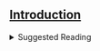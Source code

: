 

## [Introduction](https://gannawag.github.io/IR_management_analytics/lectures/Lecture%201%20Introduction.html#/title-slide)
<details><summary>Suggested Reading</summary>

+--------+--------+------------+----------------------------------------------------------------------------------------------------+---------------------------------------+
| Week   | Class  | Date       | Topic/Reading                                                                                      | Assignments                           |
+========+========+============+====================================================================================================+=======================================+
| 1      | 1      | 7/6        | Introduction                                                                                       |                                       |
|        |        |            |                                                                                                    |                                       |
|        |        |            | BA Chapter 1 Introduction to Business Analytics                                                    |                                       |
+--------+--------+------------+----------------------------------------------------------------------------------------------------+---------------------------------------+
|        | 2      | **7/11\*** | Basic Stats Review                                                                                 |                                       |
|        |        |            |                                                                                                    |                                       |
|        |        |            | *AI Chapter 1-2: The Age of AI; Rethinking the Firm*                                               |                                       |
|        |        |            |                                                                                                    |                                       |
|        |        |            | *BA Chapter 2-3 Describing the Distribution of a Variables; Finding Relationships among Variables* |                                       |
+--------+--------+------------+----------------------------------------------------------------------------------------------------+---------------------------------------+
| 2      | 3      | **7/13\*** | Business Intelligence Tools                                                                        |                                       |
|        |        |            |                                                                                                    |                                       |
|        |        |            | *AI Chapter 3-4 the AI Factory; Re-architecting the Firm*                                          |                                       |
|        |        |            |                                                                                                    |                                       |
|        |        |            | *BA Chapter 4 Business Intelligence (BI) Tools for Data Analysis*                                  |                                       |
+--------+--------+------------+----------------------------------------------------------------------------------------------------+---------------------------------------+
|        | 4      | **7/18\*** | PowerBI                                                                                            | Descriptive Analytics Submission      |
|        |        |            |                                                                                                    |                                       |
|        |        |            | Guest Lecture                                                                                      |                                       |
+--------+--------+------------+----------------------------------------------------------------------------------------------------+---------------------------------------+
| 3      | 5      | **7/20\*** | Strategy Simulation                                                                                |                                       |
|        |        |            |                                                                                                    |                                       |
|        |        |            | *AI 5-6 Becoming an AI company; Strategy for a New Age*                                            |                                       |
|        |        |            |                                                                                                    |                                       |
|        |        |            | *Data Analytics Simulation: Strategic Decision Making*                                             |                                       |
+--------+--------+------------+----------------------------------------------------------------------------------------------------+---------------------------------------+
|        | 6      | 7/25       | Decision Making Under Uncertainty                                                                  | PredictionChallengeSubmission         |
|        |        |            |                                                                                                    |                                       |
|        |        |            | *Data Analytics Simulation Debrief*                                                                |                                       |
|        |        |            |                                                                                                    |                                       |
|        |        |            | *BA Chapter 6 Decision Making under Uncertainty*                                                   |                                       |
+--------+--------+------------+----------------------------------------------------------------------------------------------------+---------------------------------------+
| 4      | 7      | 7/27       | Regression                                                                                         |                                       |
|        |        |            |                                                                                                    |                                       |
|        |        |            | *BA Chapter 10 Estimating Relationships*                                                           |                                       |
|        |        |            |                                                                                                    |                                       |
|        |        |            | *BA Chapter 11 Regression Analysis: Statistical Inference*                                         |                                       |
+--------+--------+------------+----------------------------------------------------------------------------------------------------+---------------------------------------+
|        | 8      | 8/1        | IT Management Simulation                                                                           | Data Visualization Submission         |
|        |        |            |                                                                                                    |                                       |
|        |        |            | *AI Chapter 9-10 the New Meta; A Leadership Mandate*                                               |                                       |
+--------+--------+------------+----------------------------------------------------------------------------------------------------+---------------------------------------+
| 5      | 9      | 8/3        | Time Series                                                                                        |                                       |
|        |        |            |                                                                                                    |                                       |
|        |        |            | *BA Chapter 12 Time Series Analysis and Forecasting*                                               |                                       |
+--------+--------+------------+----------------------------------------------------------------------------------------------------+---------------------------------------+
|        | 10     | 8/8        | Emerging Technology Presentations                                                                  | Emerging Technology Presentation      |
|        |        |            |                                                                                                    |                                       |
|        |        |            | *AI* *Chapter 7-8 Strategic Collisions; the Ethics of Digital Scale, Scope and Learning*           |                                       |
+--------+--------+------------+----------------------------------------------------------------------------------------------------+---------------------------------------+
| *6*    | *11*   | *8/10*     | Optimization Modeling                                                                              |                                       |
|        |        |            |                                                                                                    |                                       |
|        |        |            | *BA Chapter 13 Introduction to Optimization Modeling*                                              |                                       |
+--------+--------+------------+----------------------------------------------------------------------------------------------------+---------------------------------------+
|        | 12     | 8/15       | Analytics Project Final Presentations                                                              | Analytics Project Final Presentations |
+--------+--------+------------+----------------------------------------------------------------------------------------------------+---------------------------------------+
